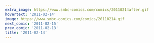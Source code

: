 ```yaml
---
extra_image: https://www.smbc-comics.com/comics/20110214after.gif
hovertext: '2011-02-14'
image: https://www.smbc-comics.com/comics/20110214.gif
next_comic: '2011-02-15'
prev_comic: '2011-02-13'
title: '2011-02-14'
---
```



